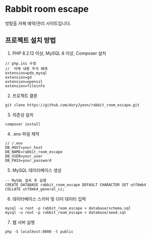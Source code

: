 # Rabbit room escape

방탈출 카페 예약/관리 사이트입니다.

## 프로젝트 설치 방법
1. PHP 8.2.12 이상, MySQL 8 이상, Composer 설치
```
// php.ini 수정
//  아래 내용 주석 해제
extension=pdo_mysql
extension=gd
extension=openssl
extension=fileinfo
```
2. 프로젝트 클론
```
git clone https://github.com/doryJyeon/rabbit_room_escape.git
```
3. 의존성 설치
```
composer install
```
4. .env 파일 제작
```
// /.env
DB_HOST=your_host
DB_NAME=rabbit_room_escape
DB_USER=your_user
DB_PASS=your_password
```
5. MySQL 데이터베이스 생성
```
-- MySQL 접속 후 실행
CREATE DATABASE rabbit_room_escape DEFAULT CHARACTER SET utf8mb4 COLLATE utf8mb4_general_ci;
```
6. 데이터베이스 스키마 및 더미 데이터 입력
```
mysql -u root -p rabbit_room_escape < database/schema.sql
mysql -u root -p rabbit_room_escape < database/seed.sql
```
7. 웹 서버 실행
```
php -S localhost:8000 -t public
```

